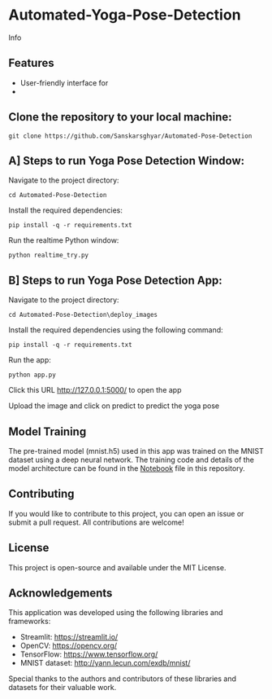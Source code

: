 # Automated-Yoga-Pose-Detection 

Info

## Features
- User-friendly interface for 
- 

## Clone the repository to your local machine:

    git clone https://github.com/Sanskarsghyar/Automated-Pose-Detection

    
## A] Steps to run Yoga Pose Detection Window:

Navigate to the project directory:

    cd Automated-Pose-Detection

Install the required dependencies:

    pip install -q -r requirements.txt
    
Run the realtime Python window:

    python realtime_try.py


## B] Steps to run Yoga Pose Detection App:
Navigate to the project directory:

    cd Automated-Pose-Detection\deploy_images

Install the required dependencies using the following command:

    pip install -q -r requirements.txt
    
Run the app:

    python app.py

Click this URL http://127.0.0.1:5000/ to open the app

Upload the image and click on predict to predict the yoga pose


## Model Training
The pre-trained model (mnist.h5) used in this app was trained on the MNIST dataset using a deep neural network. The training code and details of the model architecture can be found in the [Notebook](./notebook/notebook.ipynb) file in this repository.

## Contributing
If you would like to contribute to this project, you can open an issue or submit a pull request. All contributions are welcome!

## License
This project is open-source and available under the MIT License.

## Acknowledgements
This application was developed using the following libraries and frameworks:

- Streamlit: https://streamlit.io/
- OpenCV: https://opencv.org/
- TensorFlow: https://www.tensorflow.org/
- MNIST dataset: http://yann.lecun.com/exdb/mnist/

Special thanks to the authors and contributors of these libraries and datasets for their valuable work.
